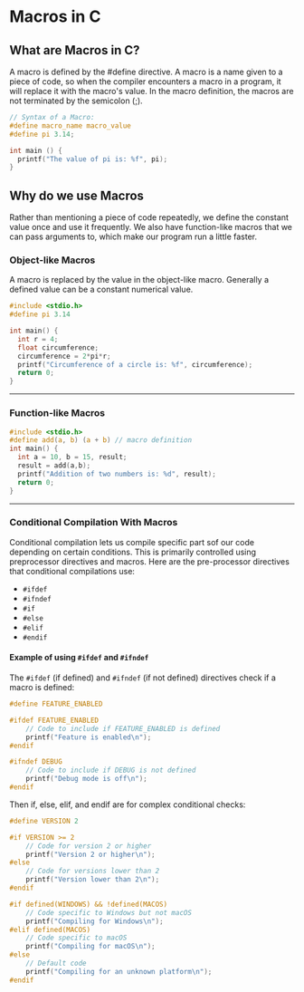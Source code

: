 # Macros in C

## What are Macros in C?
A macro is defined by the #define directive. A macro is a name given to a piece of code, so when the compiler encounters a macro in a program, it will replace it with the macro's value. In the macro definition, the macros are not terminated by the semicolon (;).

```C
// Syntax of a Macro:
#define macro_name macro_value
#define pi 3.14;

int main () {
  printf("The value of pi is: %f", pi);
}

```

## Why do we use Macros 
Rather than mentioning a piece of code repeatedly, we define the constant value once and use it frequently. We also have function-like macros that we can pass arguments to, which make our program run a little faster.

### Object-like Macros 
A macro is replaced by the value in the object-like macro. Generally a defined value can be a constant numerical value.
```C
#include <stdio.h>
#define pi 3.14

int main() {
  int r = 4;
  float circumference;
  circumference = 2*pi*r;
  printf("Circumference of a circle is: %f", circumference);
  return 0;
}
```

---
### Function-like Macros
```C
#include <stdio.h>
#define add(a, b) (a + b) // macro definition
int main() {
  int a = 10, b = 15, result;
  result = add(a,b);
  printf("Addition of two numbers is: %d", result);
  return 0;
}
```

---
### Conditional Compilation With Macros
Conditional compilation lets us compile specific part sof our code depending on certain conditions. This is primarily controlled using preprocessor directives and macros. Here are the pre-processor directives that conditional compilations use:
- `#ifdef`
- `#ifndef`
- `#if`
- `#else`
- `#elif`
- `#endif`

#### Example of using `#ifdef` and `#ifndef`
The `#ifdef` (if defined) and `#ifndef` (if not defined) directives check if a macro is defined:
```C
#define FEATURE_ENABLED

#ifdef FEATURE_ENABLED
    // Code to include if FEATURE_ENABLED is defined
    printf("Feature is enabled\n");
#endif

#ifndef DEBUG
    // Code to include if DEBUG is not defined
    printf("Debug mode is off\n");
#endif
```
Then if, else, elif, and endif are for complex conditional checks:
```C
#define VERSION 2

#if VERSION >= 2
    // Code for version 2 or higher
    printf("Version 2 or higher\n");
#else
    // Code for versions lower than 2
    printf("Version lower than 2\n");
#endif

#if defined(WINDOWS) && !defined(MACOS)
    // Code specific to Windows but not macOS
    printf("Compiling for Windows\n");
#elif defined(MACOS)
    // Code specific to macOS
    printf("Compiling for macOS\n");
#else
    // Default code
    printf("Compiling for an unknown platform\n");
#endif
```
